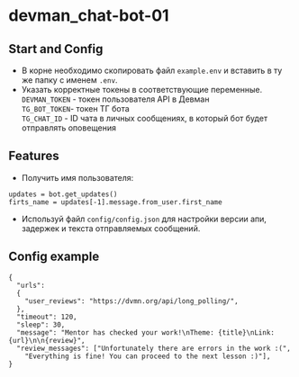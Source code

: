 # devman_chat-bot-01

## Start and Config
- В корне необходимо скопировать файл `example.env` и вставить в ту же папку с именем `.env`.
- Указать корректные токены в соответствующие переменные.  
`DEVMAN_TOKEN` - токен пользователя API в Девман  
`TG_BOT_TOKEN`- токен ТГ бота  
`TG_CHAT_ID` - ID чата в личных сообщениях, в который бот будет отправлять оповещения  

## Features
- Получить имя пользователя:
```
updates = bot.get_updates()
firts_name = updates[-1].message.from_user.first_name
```
- Используй файл `config/config.json` для настройки версии апи, задержек и текста отправляемых сообщений.

## Config example
```
{
  "urls":
  {
    "user_reviews": "https://dvmn.org/api/long_polling/",
  },
  "timeout": 120,
  "sleep": 30,
  "message": "Mentor has checked your work!\nTheme: {title}\nLink: {url}\n\n{review}",
  "review_messages": ["Unfortunately there are errors in the work :(",
    "Everything is fine! You can proceed to the next lesson :)"],
}
```
